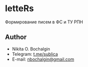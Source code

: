 # letteRs
Формирование писем в ФС и ТУ РПН

## Author
* Nikita O. Bochalgin
* Telegram: [t.me/sublica](https://t.me/sublica)
* E-mail: nbochalgin@gmail.com